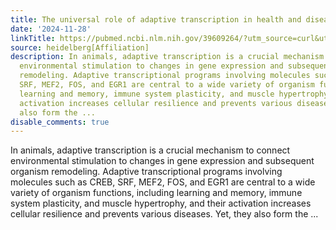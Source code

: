 ```yaml
---
title: The universal role of adaptive transcription in health and disease
date: '2024-11-28'
linkTitle: https://pubmed.ncbi.nlm.nih.gov/39609264/?utm_source=curl&utm_medium=rss&utm_campaign=pubmed-2&utm_content=1FakS-2QOkCT8HsMOQP1bCRQ4YzyumYOmxmF0moLsQ3dFB1E9V&fc=20220326224207&ff=20241129173059&v=2.18.0.post9+e462414
source: heidelberg[Affiliation]
description: In animals, adaptive transcription is a crucial mechanism to connect
  environmental stimulation to changes in gene expression and subsequent organism
  remodeling. Adaptive transcriptional programs involving molecules such as CREB,
  SRF, MEF2, FOS, and EGR1 are central to a wide variety of organism functions, including
  learning and memory, immune system plasticity, and muscle hypertrophy, and their
  activation increases cellular resilience and prevents various diseases. Yet, they
  also form the ...
disable_comments: true
---
```

In animals, adaptive transcription is a crucial mechanism to connect environmental stimulation to changes in gene expression and subsequent organism remodeling. Adaptive transcriptional programs involving molecules such as CREB, SRF, MEF2, FOS, and EGR1 are central to a wide variety of organism functions, including learning and memory, immune system plasticity, and muscle hypertrophy, and their activation increases cellular resilience and prevents various diseases. Yet, they also form the ...